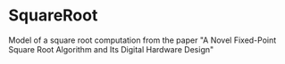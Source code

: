 # SquareRoot
Model of a square root computation from the paper  "A Novel Fixed-Point Square Root Algorithm and Its Digital Hardware Design"
